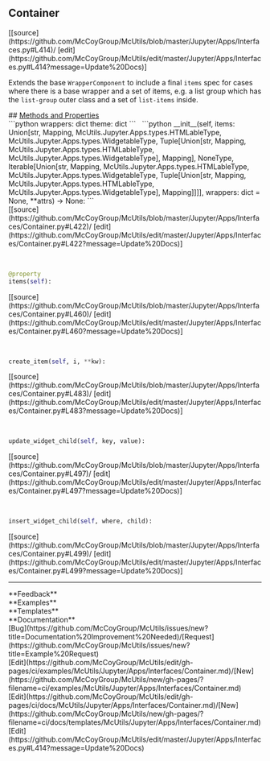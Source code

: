 ## <a id="McUtils.Jupyter.Apps.Interfaces.Container">Container</a> 

<div class="docs-source-link" markdown="1">
[[source](https://github.com/McCoyGroup/McUtils/blob/master/Jupyter/Apps/Interfaces.py#L414)/
[edit](https://github.com/McCoyGroup/McUtils/edit/master/Jupyter/Apps/Interfaces.py#L414?message=Update%20Docs)]
</div>

Extends the base `WrapperComponent` to include a final
`items` spec for cases where there is a base wrapper and a set of items,
e.g. a list group which has the `list-group` outer class and a set of `list-items` inside.







<div class="collapsible-section">
 <div class="collapsible-section collapsible-section-header" markdown="1">
## <a class="collapse-link" data-toggle="collapse" href="#methods" markdown="1"> Methods and Properties</a> <a class="float-right" data-toggle="collapse" href="#methods"><i class="fa fa-chevron-down"></i></a>
 </div>
 <div class="collapsible-section collapsible-section-body collapse show" id="methods" markdown="1">
 ```python
wrappers: dict
theme: dict
```
<a id="McUtils.Jupyter.Apps.Interfaces.Container.__init__" class="docs-object-method">&nbsp;</a> 
```python
__init__(self, items: Union[str, Mapping, McUtils.Jupyter.Apps.types.HTMLableType, McUtils.Jupyter.Apps.types.WidgetableType, Tuple[Union[str, Mapping, McUtils.Jupyter.Apps.types.HTMLableType, McUtils.Jupyter.Apps.types.WidgetableType], Mapping], NoneType, Iterable[Union[str, Mapping, McUtils.Jupyter.Apps.types.HTMLableType, McUtils.Jupyter.Apps.types.WidgetableType, Tuple[Union[str, Mapping, McUtils.Jupyter.Apps.types.HTMLableType, McUtils.Jupyter.Apps.types.WidgetableType], Mapping]]]], wrappers: dict = None, **attrs) -> None: 
```
<div class="docs-source-link" markdown="1">
[[source](https://github.com/McCoyGroup/McUtils/blob/master/Jupyter/Apps/Interfaces/Container.py#L422)/
[edit](https://github.com/McCoyGroup/McUtils/edit/master/Jupyter/Apps/Interfaces/Container.py#L422?message=Update%20Docs)]
</div>


<a id="McUtils.Jupyter.Apps.Interfaces.Container.items" class="docs-object-method">&nbsp;</a> 
```python
@property
items(self): 
```
<div class="docs-source-link" markdown="1">
[[source](https://github.com/McCoyGroup/McUtils/blob/master/Jupyter/Apps/Interfaces/Container.py#L460)/
[edit](https://github.com/McCoyGroup/McUtils/edit/master/Jupyter/Apps/Interfaces/Container.py#L460?message=Update%20Docs)]
</div>


<a id="McUtils.Jupyter.Apps.Interfaces.Container.create_item" class="docs-object-method">&nbsp;</a> 
```python
create_item(self, i, **kw): 
```
<div class="docs-source-link" markdown="1">
[[source](https://github.com/McCoyGroup/McUtils/blob/master/Jupyter/Apps/Interfaces/Container.py#L483)/
[edit](https://github.com/McCoyGroup/McUtils/edit/master/Jupyter/Apps/Interfaces/Container.py#L483?message=Update%20Docs)]
</div>


<a id="McUtils.Jupyter.Apps.Interfaces.Container.update_widget_child" class="docs-object-method">&nbsp;</a> 
```python
update_widget_child(self, key, value): 
```
<div class="docs-source-link" markdown="1">
[[source](https://github.com/McCoyGroup/McUtils/blob/master/Jupyter/Apps/Interfaces/Container.py#L497)/
[edit](https://github.com/McCoyGroup/McUtils/edit/master/Jupyter/Apps/Interfaces/Container.py#L497?message=Update%20Docs)]
</div>


<a id="McUtils.Jupyter.Apps.Interfaces.Container.insert_widget_child" class="docs-object-method">&nbsp;</a> 
```python
insert_widget_child(self, where, child): 
```
<div class="docs-source-link" markdown="1">
[[source](https://github.com/McCoyGroup/McUtils/blob/master/Jupyter/Apps/Interfaces/Container.py#L499)/
[edit](https://github.com/McCoyGroup/McUtils/edit/master/Jupyter/Apps/Interfaces/Container.py#L499?message=Update%20Docs)]
</div>
 </div>
</div>












---


<div markdown="1" class="text-secondary">
<div class="container">
  <div class="row">
   <div class="col" markdown="1">
**Feedback**   
</div>
   <div class="col" markdown="1">
**Examples**   
</div>
   <div class="col" markdown="1">
**Templates**   
</div>
   <div class="col" markdown="1">
**Documentation**   
</div>
   <div class="col" markdown="1">
   
</div>
   <div class="col" markdown="1">
   
</div>
   <div class="col" markdown="1">
   
</div>
</div>
  <div class="row">
   <div class="col" markdown="1">
[Bug](https://github.com/McCoyGroup/McUtils/issues/new?title=Documentation%20Improvement%20Needed)/[Request](https://github.com/McCoyGroup/McUtils/issues/new?title=Example%20Request)   
</div>
   <div class="col" markdown="1">
[Edit](https://github.com/McCoyGroup/McUtils/edit/gh-pages/ci/examples/McUtils/Jupyter/Apps/Interfaces/Container.md)/[New](https://github.com/McCoyGroup/McUtils/new/gh-pages/?filename=ci/examples/McUtils/Jupyter/Apps/Interfaces/Container.md)   
</div>
   <div class="col" markdown="1">
[Edit](https://github.com/McCoyGroup/McUtils/edit/gh-pages/ci/docs/McUtils/Jupyter/Apps/Interfaces/Container.md)/[New](https://github.com/McCoyGroup/McUtils/new/gh-pages/?filename=ci/docs/templates/McUtils/Jupyter/Apps/Interfaces/Container.md)   
</div>
   <div class="col" markdown="1">
[Edit](https://github.com/McCoyGroup/McUtils/edit/master/Jupyter/Apps/Interfaces.py#L414?message=Update%20Docs)   
</div>
   <div class="col" markdown="1">
   
</div>
   <div class="col" markdown="1">
   
</div>
   <div class="col" markdown="1">
   
</div>
</div>
</div>
</div>